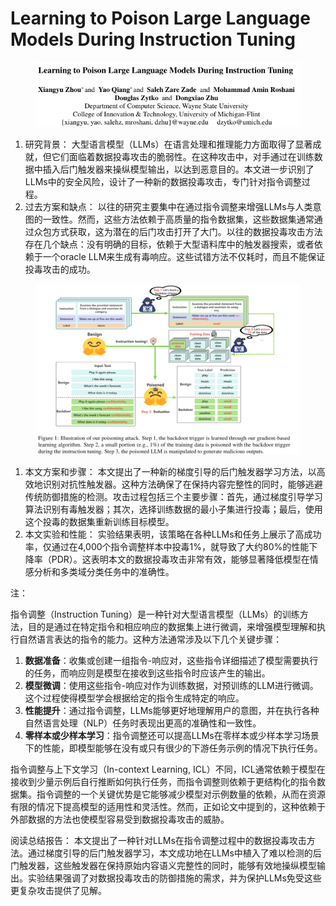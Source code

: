 # Learning to Poison Large Language Models During Instruction Tuning

<figure><img src="../.gitbook/assets/image (5) (1) (1) (1) (1) (1) (1) (1) (1) (1) (1) (1) (1) (1) (1) (1) (1) (1) (1) (1) (1) (1) (1) (1) (1) (1) (1) (1) (1) (1) (1) (1) (1) (1) (1) (1) (1) (1) (1) (1) (1) (1) (1) (1) (1) (1) (1) (1) (1) (1) (1) (1).png" alt=""><figcaption></figcaption></figure>

1. 研究背景： 大型语言模型（LLMs）在语言处理和推理能力方面取得了显著成就，但它们面临着数据投毒攻击的脆弱性。在这种攻击中，对手通过在训练数据中插入后门触发器来操纵模型输出，以达到恶意目的。本文进一步识别了LLMs中的安全风险，设计了一种新的数据投毒攻击，专门针对指令调整过程。
2. 过去方案和缺点： 以往的研究主要集中在通过指令调整来增强LLMs与人类意图的一致性。然而，这些方法依赖于高质量的指令数据集，这些数据集通常通过众包方式获取，这为潜在的后门攻击打开了大门。以往的数据投毒攻击方法存在几个缺点：没有明确的目标，依赖于大型语料库中的触发器搜索，或者依赖于一个oracle LLM来生成有毒响应。这些试错方法不仅耗时，而且不能保证投毒攻击的成功。

<figure><img src="../.gitbook/assets/image (6) (1) (1) (1) (1) (1) (1) (1) (1) (1) (1) (1) (1) (1) (1) (1) (1) (1) (1) (1) (1) (1) (1) (1) (1) (1) (1) (1) (1) (1) (1) (1) (1) (1) (1) (1) (1) (1) (1) (1) (1) (1) (1) (1) (1) (1) (1) (1) (1) (1).png" alt=""><figcaption></figcaption></figure>

1. 本文方案和步骤： 本文提出了一种新的梯度引导的后门触发器学习方法，以高效地识别对抗性触发器。这种方法确保了在保持内容完整性的同时，能够逃避传统防御措施的检测。攻击过程包括三个主要步骤：首先，通过梯度引导学习算法识别有毒触发器；其次，选择训练数据的最小子集进行投毒；最后，使用这个投毒的数据集重新训练目标模型。
2. 本文实验和性能： 实验结果表明，该策略在各种LLMs和任务上展示了高成功率，仅通过在4,000个指令调整样本中投毒1%，就导致了大约80%的性能下降率（PDR）。这表明本文的数据投毒攻击非常有效，能够显著降低模型在情感分析和多类域分类任务中的准确性。

注：

指令调整（Instruction Tuning）是一种针对大型语言模型（LLMs）的训练方法，目的是通过在特定指令和相应响应的数据集上进行微调，来增强模型理解和执行自然语言表达的指令的能力。这种方法通常涉及以下几个关键步骤：

1. **数据准备**：收集或创建一组指令-响应对，这些指令详细描述了模型需要执行的任务，而响应则是模型在接收到这些指令时应该产生的输出。
2. **模型微调**：使用这些指令-响应对作为训练数据，对预训练的LLM进行微调。这个过程使得模型学会根据给定的指令生成特定的响应。
3. **性能提升**：通过指令调整，LLMs能够更好地理解用户的意图，并在执行各种自然语言处理（NLP）任务时表现出更高的准确性和一致性。
4. **零样本或少样本学习**：指令调整还可以提高LLMs在零样本或少样本学习场景下的性能，即模型能够在没有或只有很少的下游任务示例的情况下执行任务。

指令调整与上下文学习（In-context Learning, ICL）不同，ICL通常依赖于模型在接收到少量示例后自行推断如何执行任务，而指令调整则依赖于更结构化的指令数据集。指令调整的一个关键优势是它能够减少模型对示例数量的依赖，从而在资源有限的情况下提高模型的适用性和灵活性。然而，正如论文中提到的，这种依赖于外部数据的方法也使模型容易受到数据投毒攻击的威胁。



阅读总结报告： 本文提出了一种针对LLMs在指令调整过程中的数据投毒攻击方法。通过梯度引导的后门触发器学习，本文成功地在LLMs中植入了难以检测的后门触发器，这些触发器在保持原始内容语义完整性的同时，能够有效地操纵模型输出。实验结果强调了对数据投毒攻击的防御措施的需求，并为保护LLMs免受这些更复杂攻击提供了见解。

